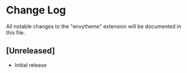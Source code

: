 # Change Log
All notable changes to the "envytheme" extension will be documented in this file.

## [Unreleased]
- Initial release
